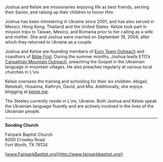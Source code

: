Joshua and Kelsie are missionaries enjoying life as best friends, serving their Savior, and raising up their children to honor Him.

Joshua has been ministering in Ukraine since 2001, and has also served in Mexico, Hong Kong, Thailand and the United States. Kelsie took part in mission trips to Taiwan, Mexico, and Romania prior to her calling as a wife and mother. She and Joshua were married on September 18, 2004, after which they returned to Ukraine as a couple.

Joshua and Kelsie are founding members of [Euro Team Outreach](https://euroteamoutreach.org/) and coauthors of [Bible First](https://getbiblefirst.com/). During the summer months, Joshua leads ETO’s [Carpathian Mountain Outreach](https://cmoproject.org/), preaching the Gospel in the Ukrainian language in mountain villages. He also preaches regularly at various local churches in L’viv.

Kelsie oversees the training and schooling for their six children: Abigail, Rebekah, Hosanna, Kathryn, David, and Mia. Additionally, she enjoys blogging at [kelsie.me](https://kelsie.me/).

The Steeles currently reside in L’viv, Ukraine. Both Joshua and Kelsie speak the Ukrainian language fluently and are actively involved in the lives of the Ukrainian people.

---

**Sending Church**

Fairpark Baptist Church  
6000 Crowley Road  
Fort Worth, TX 76134  

[www.FairparkBaptist.org](http://www.fairparkbaptist.org/)
